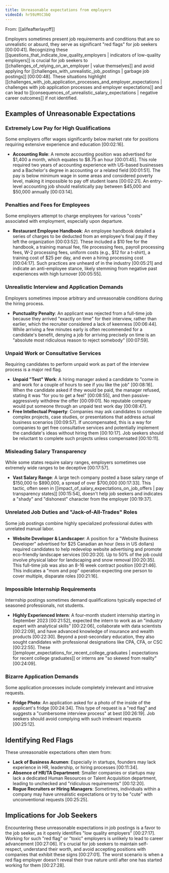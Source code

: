 ```yaml
---
title: Unreasonable expectations from employers
videoId: hr59zMtC3bQ
---
```


From: [[alifeafterlayoff]] <br/> 

Employers sometimes present job requirements and conditions that are so unrealistic or absurd, they serve as significant "red flags" for job seekers <a class="yt-timestamp" data-t="00:00:41">[00:00:41]</a>. Recognizing these [[questions_that_indicate_low_quality_employers | indicators of low-quality employers]] is crucial for job seekers to [[challenges_of_relying_on_an_employer | value themselves]] and avoid applying for [[challenges_with_unrealistic_job_postings | garbage job postings]] <a class="yt-timestamp" data-t="00:00:48">[00:00:48]</a>. These situations highlight [[challenges_with_job_application_processes_and_employer_expectations | challenges with job application processes and employer expectations]] and can lead to [[consequences_of_unrealistic_salary_expectations | negative career outcomes]] if not identified.

## Examples of Unreasonable Expectations

### Extremely Low Pay for High Qualifications
Some employers offer wages significantly below market rate for positions requiring extensive experience and education <a class="yt-timestamp" data-t="00:02:16">[00:02:16]</a>.
*   **Accounting Role**: A remote accounting position was advertised for $1,400 a month, which equates to $8.75 an hour <a class="yt-timestamp" data-t="00:01:45">[00:01:45]</a>. This role required two years of accounting experience with US-based businesses and a Bachelor's degree in accounting or a related field <a class="yt-timestamp" data-t="00:01:51">[00:01:51]</a>. The pay is below minimum wage in some areas and considered poverty level, making it impossible to pay off student loans <a class="yt-timestamp" data-t="00:02:21">[00:02:21]</a>. An entry-level accounting job should realistically pay between $45,000 and $50,000 annually <a class="yt-timestamp" data-t="00:03:14">[00:03:14]</a>.

### Penalties and Fees for Employees
Some employers attempt to charge employees for various "costs" associated with employment, especially upon departure.
*   **Restaurant Employee Handbook**: An employee handbook detailed a series of charges to be deducted from an employee's final pay if they left the organization <a class="yt-timestamp" data-t="00:03:52">[00:03:52]</a>. These included a $10 fee for the handbook, a training manual fee, file processing fees, payroll processing fees, W-2 processing fees, uniform costs (e.g., $12 for a t-shirt), a training cost of $25 per day, and even a hiring processing cost <a class="yt-timestamp" data-t="00:04:17">[00:04:17]</a>. Such practices are unheard of in the industry <a class="yt-timestamp" data-t="00:05:21">[00:05:21]</a> and indicate an anti-employee stance, likely stemming from negative past experiences with high turnover <a class="yt-timestamp" data-t="00:05:55">[00:05:55]</a>.

### Unrealistic Interview and Application Demands
Employers sometimes impose arbitrary and unreasonable conditions during the hiring process.
*   **Punctuality Penalty**: An applicant was rejected from a full-time job because they arrived "exactly on time" for their interview, rather than earlier, which the recruiter considered a lack of keenness <a class="yt-timestamp" data-t="00:06:44">[00:06:44]</a>. While arriving a few minutes early is often recommended for a candidate's benefit, denying a job for arriving precisely on time is an "absolute most ridiculous reason to reject somebody" <a class="yt-timestamp" data-t="00:07:59">[00:07:59]</a>.

### Unpaid Work or Consultative Services
Requiring candidates to perform unpaid work as part of the interview process is a major red flag.
*   **Unpaid "Test" Work**: A hiring manager asked a candidate to "come in and work for a couple of hours to see if you like the job" <a class="yt-timestamp" data-t="00:08:16">[00:08:16]</a>. When the candidate asked if they would be paid, the manager refused, stating it was "for you to get a feel" <a class="yt-timestamp" data-t="00:08:55">[00:08:55]</a>, and then passive-aggressively withdrew the offer <a class="yt-timestamp" data-t="00:09:01">[00:09:01]</a>. No reputable company would put someone through an unpaid test work day <a class="yt-timestamp" data-t="00:08:47">[00:08:47]</a>.
*   **Free Intellectual Property**: Companies may ask candidates to complete complex projects, case studies, or presentations that address actual business scenarios <a class="yt-timestamp" data-t="00:09:57">[00:09:57]</a>. If uncompensated, this is a way for companies to get free consultative services and potentially implement the candidate's ideas without hiring them <a class="yt-timestamp" data-t="00:10:17">[00:10:17]</a>. Job seekers should be reluctant to complete such projects unless compensated <a class="yt-timestamp" data-t="00:10:11">[00:10:11]</a>.

### Misleading Salary Transparency
While some states require salary ranges, employers sometimes use extremely wide ranges to be deceptive <a class="yt-timestamp" data-t="00:17:57">[00:17:57]</a>.
*   **Vast Salary Range**: A large tech company posted a base salary range of $150,000 to $890,000, a spread of over $700,000 <a class="yt-timestamp" data-t="00:17:33">[00:17:33]</a>. This tactic, often seen in [[impact_of_salary_expectations_on_job_offers | pay transparency states]] <a class="yt-timestamp" data-t="00:15:54">[00:15:54]</a>, doesn't help job seekers and indicates a "shady" and "dishonest" character from the employer <a class="yt-timestamp" data-t="00:19:37">[00:19:37]</a>.

### Unrelated Job Duties and "Jack-of-All-Trades" Roles
Some job postings combine highly specialized professional duties with unrelated manual labor.
*   **Website Developer & Landscaper**: A position for a "Website Business Developer" advertised for $25 Canadian an hour (less in US dollars) required candidates to help redevelop website advertising and promote eco-friendly landscape services <a class="yt-timestamp" data-t="00:20:20">[00:20:20]</a>. Up to 50% of the job could involve physical labor for landscaping and snow removal <a class="yt-timestamp" data-t="00:20:35">[00:20:35]</a>. This full-time job was also an 8-16 week contract position <a class="yt-timestamp" data-t="00:21:46">[00:21:46]</a>. This indicates a "mom and pop" operation expecting one person to cover multiple, disparate roles <a class="yt-timestamp" data-t="00:21:16">[00:21:16]</a>.

### Impossible Internship Requirements
Internship postings sometimes demand qualifications typically expected of seasoned professionals, not students.
*   **Highly Experienced Intern**: A four-month student internship starting in September 2023 <a class="yt-timestamp" data-t="00:21:52">[00:21:52]</a>, expected the intern to work as an "industry expert with analytical skills" <a class="yt-timestamp" data-t="00:22:06">[00:22:06]</a>, collaborate with data scientists <a class="yt-timestamp" data-t="00:22:09">[00:22:09]</a>, and have advanced knowledge of insurance and wealth products <a class="yt-timestamp" data-t="00:22:30">[00:22:30]</a>. Beyond a post-secondary education, they also sought candidates with professional designations like CPA, CFA, or CSC <a class="yt-timestamp" data-t="00:22:55">[00:22:55]</a>. These [[employer_expectations_for_recent_college_graduates | expectations for recent college graduates]] or interns are "so skewed from reality" <a class="yt-timestamp" data-t="00:24:09">[00:24:09]</a>.

### Bizarre Application Demands
Some application processes include completely irrelevant and intrusive requests.
*   **Fridge Photo**: An application asked for a photo of the inside of the applicant's fridge <a class="yt-timestamp" data-t="00:24:34">[00:24:34]</a>. This type of request is a "red flag" and suggests a "cumbersome interview process" at best <a class="yt-timestamp" data-t="00:26:19">[00:26:19]</a>. Job seekers should avoid complying with such irrelevant requests <a class="yt-timestamp" data-t="00:25:12">[00:25:12]</a>.

## Identifying Red Flags
These unreasonable expectations often stem from:
*   **Lack of Business Acumen**: Especially in startups, founders may lack experience in HR, leadership, or hiring processes <a class="yt-timestamp" data-t="00:11:34">[00:11:34]</a>.
*   **Absence of HR/TA Department**: Smaller companies or startups may lack a dedicated Human Resources or Talent Acquisition department, leading to unchecked and "ridiculous requirements" <a class="yt-timestamp" data-t="00:12:20">[00:12:20]</a>.
*   **Rogue Recruiters or Hiring Managers**: Sometimes, individuals within a company may have unrealistic expectations or try to be "cute" with unconventional requests <a class="yt-timestamp" data-t="00:25:25">[00:25:25]</a>.

## Implications for Job Seekers
Encountering these unreasonable expectations in job postings is a favor to the job seeker, as it openly identifies "low quality employers" <a class="yt-timestamp" data-t="00:27:17">[00:27:17]</a>. Working for such "red flag" or "toxic" employers is unlikely to lead to career advancement <a class="yt-timestamp" data-t="00:27:06">[00:27:06]</a>. It's crucial for job seekers to maintain self-respect, understand their worth, and avoid accepting positions with companies that exhibit these signs <a class="yt-timestamp" data-t="00:27:01">[00:27:01]</a>. The worst scenario is when a red flag employer doesn't reveal their true nature until after one has started working for them <a class="yt-timestamp" data-t="00:27:28">[00:27:28]</a>.